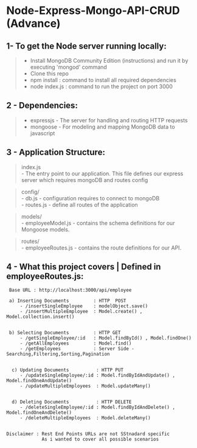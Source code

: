 # Node-Express-Mongo-API-CRUD (Advance)

## 1- To get the Node server running locally:   

  > - Install MongoDB Community Edition (instructions) and run it by executing 'mongod' command  
  > - Clone this repo  
  > - npm install   :  command to install all required dependencies  
  > - node index.js : command to run the project on port 3000  


## 2 - Dependencies:   

  > - expressjs - The server for handling and routing HTTP requests
  > - mongoose  - For modeling and mapping MongoDB data to javascript
  


## 3 - Application Structure:   

  > index.js  
      - The entry point to our application. This file defines our express server which requires mongoDB and routes config
     
  > config/   
    - db.js     - configuration requires to connect to mongoDB  
    - routes.js - define all routes of the application
  
  > models/    
    - employeeModel.js - contains the schema definitions for our Mongoose models.  

  >routes/  
    - employeeRoutes.js - contains the route definitions for our API.



## 4 - What this project covers | Defined in employeeRoutes.js: 
 
     Base URL : http://localhost:3000/api/employee
    
     a) Inserting Documents         : HTTP  POST 
         - /insertSingleEmployee    : modelObject.save()
         - /insertMultipleEmployee  : Model.create() , Model.collection.insert()


     b) Selecting Documents         : HTTP GET 
         - /getSingleEmployee/:id   : Model.findById() , Model.findOne()
         - /getAllEmployees         : Model.find()
         - /getEmployees            : Server Side - Searching,Filtering,Sorting,Pagination 
    

      c) Updating Documents          : HTTP PUT
         - /updateSingleEmployee/:id : Model.findByIdAndUpdate() , Model.findOneAndUpdate()
         - /updateMultipleEmployees  : Model.updateMany()
         
      
      d) Deleting Documents          : HTTP DELETE 
         - /deleteSingleEmployee/:id : Model.findByIdAndDelete() , Model.findOneAndDelete()
         - /deleteMultipleEmployees  : Model.deleteMany()
      
    
    Disclaimer : Rest End Points URLs are not SStnadard specific
                 As i wanted to cover all possible scenarios 
                 
